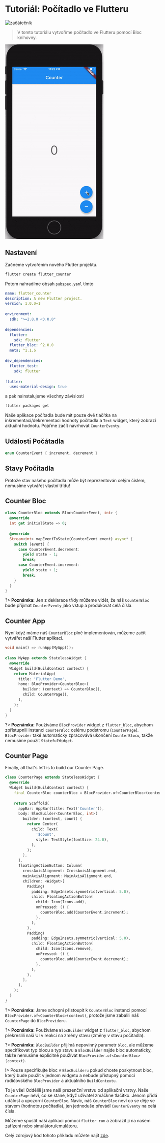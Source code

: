 # Tutoriál: Počítadlo ve Flutteru

![začátečník](https://img.shields.io/badge/úroveň-začátečník-green.svg)

> V tomto tutoriálu vytvoříme počítadlo ve Flutteru pomocí Bloc knihovny.

![demo](../assets/gifs/flutter_counter.gif)

## Nastavení

Začneme vytvořením nového Flutter projektu.

```bash
flutter create flutter_counter
```

Potom nahradíme obsah `pubspec.yaml` tímto

```yaml
name: flutter_counter
description: A new Flutter project.
version: 1.0.0+1

environment:
  sdk: ">=2.0.0 <3.0.0"

dependencies:
  flutter:
    sdk: flutter
  flutter_bloc: ^2.0.0
  meta: ^1.1.6

dev_dependencies:
  flutter_test:
    sdk: flutter

flutter:
  uses-material-design: true
```

a pak nainstalujeme všechny závislosti

```bash
flutter packages get
```

Naše aplikace počítadla bude mít pouze dvě tlačítka na inkrementaci/dekrementaci hodnoty počítadla a `Text` widget, který zobrazí aktuální hodnotu. Pojďme začít navrhovat `CounterEventy`.

## Události Počátadla

```dart
enum CounterEvent { increment, decrement }
```

## Stavy Počítadla

Protože stav našeho počítadla může být reprezentován celým číslem, nemusíme vytvářet vlastní třídu!

## Counter Bloc

```dart
class CounterBloc extends Bloc<CounterEvent, int> {
  @override
  int get initialState => 0;

  @override
  Stream<int> mapEventToState(CounterEvent event) async* {
    switch (event) {
      case CounterEvent.decrement:
        yield state - 1;
        break;
      case CounterEvent.increment:
        yield state + 1;
        break;
    }
  }
}
```

?> **Poznámka**: Jen z deklarace třídy můžeme vidět, že náš `CounterBloc` bude přijímat `CounterEventy` jako vstup a produkovat celá čísla.

## Counter App

Nyní když máme náš `CounterBloc` plně implementován, můžeme začít vytvářet naší Flutter aplikaci.

```dart
void main() => runApp(MyApp());

class MyApp extends StatelessWidget {
  @override
  Widget build(BuildContext context) {
    return MaterialApp(
      title: 'Flutter Demo',
      home: BlocProvider<CounterBloc>(
        builder: (context) => CounterBloc(),
        child: CounterPage(),
      ),
    );
  }
}
```

?> **Poznámka**: Používáme `BlocProvider` widget z `flutter_bloc`, abychom zpřístupnili instanci `CounterBloc` celému podstromu (`CounterPage`). `BlocProvider` také automaticky zpracovává ukončení `CounterBlocu`, takže nemusíme použít `StatefulWidget`.

## Counter Page

Finally, all that's left is to build our Counter Page.

```dart
class CounterPage extends StatelessWidget {
  @override
  Widget build(BuildContext context) {
    final CounterBloc counterBloc = BlocProvider.of<CounterBloc>(context);

    return Scaffold(
      appBar: AppBar(title: Text('Counter')),
      body: BlocBuilder<CounterBloc, int>(
        builder: (context, count) {
          return Center(
            child: Text(
              '$count',
              style: TextStyle(fontSize: 24.0),
            ),
          );
        },
      ),
      floatingActionButton: Column(
        crossAxisAlignment: CrossAxisAlignment.end,
        mainAxisAlignment: MainAxisAlignment.end,
        children: <Widget>[
          Padding(
            padding: EdgeInsets.symmetric(vertical: 5.0),
            child: FloatingActionButton(
              child: Icon(Icons.add),
              onPressed: () {
                counterBloc.add(CounterEvent.increment);
              },
            ),
          ),
          Padding(
            padding: EdgeInsets.symmetric(vertical: 5.0),
            child: FloatingActionButton(
              child: Icon(Icons.remove),
              onPressed: () {
                counterBloc.add(CounterEvent.decrement);
              },
            ),
          ),
        ],
      ),
    );
  }
}
```

?> **Poznámka**: Jsme schopni přistoupit k `CounterBloc` instanci pomocí `BlocProvider.of<CounterBloc>(context)`, protože jsme zabalili náš `CounterPage` do `BlocProvideru`.

?> **Poznámka**: Používáme `BlocBuilder` widget z `flutter_bloc`, abychom překreslili naši UI v reakci na změny stavu (změny v stavu počítadla).

?> **Poznámka**: `BlocBuilder` přijímá nepovinný parametr `bloc`, ale můžeme specifikovat typ blocu a typ stavu a `BlocBuilder` najde bloc automaticky, takže nemusíme explicitně používat `BlocProvider.of<CounterBloc>(context)`.

!> Pouze specifikujte bloc v `BlocBuilderu` pokud chcete poskytnout bloc, který bude použit v jednom widgetu a nebude přístupný pomocí rodičovského `BlocProvider` a aktuálního `BuildContextu`.

To je vše! Oddělili jsme naši prezenční vrstvu od aplikační vrstvy. Naše `CounterPage` neví, co se stane, když uživatel zmáčkne tlačítko. Jenom přidá událost a upozorní `CounterBloc`. Navíc, náš `CounterBloc` neví co se děje se stavem (hodnotou počítadla), jen jednoduše převádí `CounterEventy` na celá čísla.

Můžeme spustit naší aplikaci pomocí `flutter run` a zobrazit ji na našem zařízení nebo simulátoru/emulátoru.

Celý zdrojový kód tohoto příkladu můžete najít [zde](https://github.com/felangel/Bloc/tree/master/packages/flutter_bloc/example).
